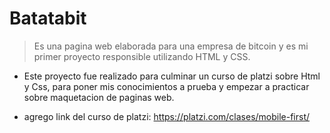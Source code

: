 # **Batatabit**
> Es una pagina web elaborada para una empresa de bitcoin y es mi primer proyecto responsible utilizando HTML y CSS.

- Este proyecto fue realizado para culminar un curso de platzi sobre Html y Css, para poner mis conocimientos a prueba y empezar a practicar sobre maquetacion de paginas web.

- agrego link del curso de platzi: https://platzi.com/clases/mobile-first/